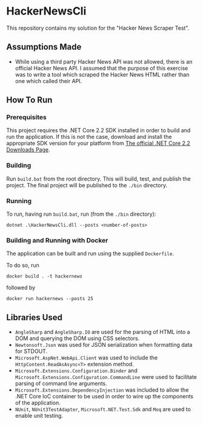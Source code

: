 # HackerNewsCli

This repository contains my solution for the "Hacker News Scraper Test".

## Assumptions Made

* While using a third party Hacker News API was not allowed, there is an official Hacker News API. I assumed that the purpose of this exercise was to write a tool which scraped the Hacker News HTML rather than one which called their API.

## How To Run

### Prerequisites

This project requires the .NET Core 2.2 SDK installed in order to build and run the application. If this is not the case, download and install the appropriate SDK version for your platform from [The official .NET Core 2.2 Downloads Page](https://dotnet.microsoft.com/download/dotnet-core/2.2).

### Building

Run `build.bat` from the root directory. This will build, test, and publish the project. The final project will be published to the `./bin` directory.

### Running

To run, having run `build.bat`, run (from the `./bin` directory):

```dotnet .\HackerNewsCli.dll --posts <number-of-posts>```

### Building and Running with Docker

The application can be built and run using the supplied `Dockerfile`.

To do so, run 

```docker build . -t hackernews```

followed by

```docker run hackernews --posts 25```

## Libraries Used

* `AngleSharp` and `AngleSharp.IO` are used for the parsing of HTML into a DOM and querying the DOM using CSS selectors.
* `Newtonsoft.Json` was used for JSON serialization when formatting data for STDOUT.
* `Microsoft.AspNet.WebApi.Client` was used to include the `HttpContent.ReadAsAsync<T>` extension method.
* `Microsoft.Extensions.Configuration.Binder` and `Microsoft.Extensions.Configuration.CommandLine` were used to facilitate parsing of command line arguments.
* `Microsoft.Extensions.DependencyInjection` was included to allow the .NET Core IoC container to be used in order to wire up the components of the application.
* `NUnit`, `NUnit3TestAdapter`, `Microsoft.NET.Test.Sdk` and `Moq` are used to enable unit testing.